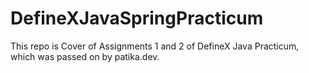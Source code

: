 # DefineXJavaSpringPracticum
This repo is Cover of Assignments 1 and 2 of DefineX Java Practicum, which was passed on by patika.dev.
